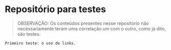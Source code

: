 <h1> Repositório para testes </h1>

> OBSERVAÇÃO: Os conteúdos presentes nesse repositório não necessariamente teram uma correlação um com o outro, como já dito, são testes.

````
Primeiro teste: o uso de links.
````
